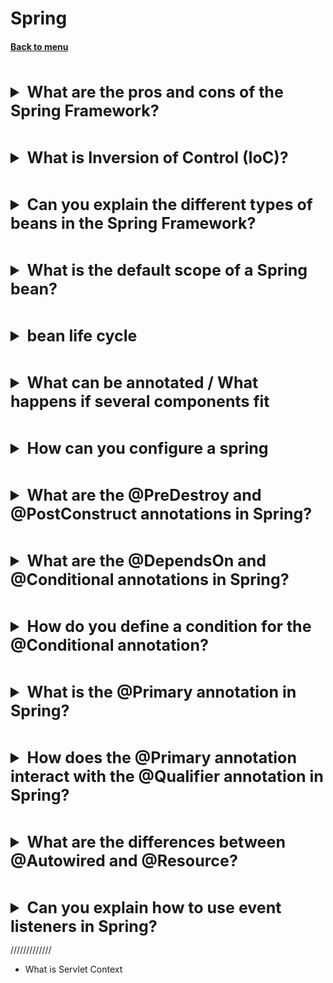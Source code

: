 <h1>Spring</h1> 
<h4> 

[Back to menu](../Menu.md)

</h4>

[//]: # (What are the pros and cons of the Spring Framework?)
<br>
<details>
    <summary style="font-size: 25px;">
        <b>
             What are the pros and cons of the Spring Framework?
        </b>
    </summary>
<br>

**Pros of Spring Framework:**
+ Spring Framework provides a large set of infrastructures 
for efficient building, testing, and deploying applications.
+ Simplifies Java EE complexities by providing default configurations
+ Open Source
+ Inversion of Control (IoC)
+ Integration with Other Frameworks
+ Testability: Spring puts a lot of emphasis on testing.

**Cons of Spring Framework:**
- Complexity
- High barrier to entry
- Numerous Configurations 
- Performance: sometimes cause minor performance degradation
- Multiple Ways to Accomplish a Task: multiple ways to achieve the same functionality

</details>

[//]: # (What is Inversion of Control IoC?)
<br>
<details>
    <summary style="font-size: 25px;">
        <b>
             What is Inversion of Control (IoC)?
        </b>
    </summary>
<br>

Inversion of Control (IoC) is a software design principle 
that reverses the flow of control in a system. 
Instead of having your application code control the flow of a process, 
the control is handed over to a generic, reusable framework or container.

DI - @Autowired when spring injects the dependency itself
DL - getBean() when we can manually pick up this dependency for use

</details>

[//]: # (Can you explain the different types of beans in the Spring Framework?)
<br>
<details>
    <summary style="font-size: 25px;">
        <b>
            Can you explain the different types of beans in the Spring Framework?
        </b>
    </summary>
<br>

* **Singleton**: The scope of a bean when using this will be one instance per IoC container.
* **Prototype**: Here, the scope of a single component can be any number of object instances.
* **Request**: A bean is scoped to an HTTP request.
* **Session Beans:** They are created for an individual HTTP session.
  * **Session**: Here the scope of the bean is the HTTP session.
  * **Global-session**: The scope of the bean here is the global HTTP session.
* **Application Beans:** scoped to the lifecycle of a ServletContext
* **WebSocket Beans**: created for the lifetime of a websocket
* **Custom bean scope**: implement Scope and control init and destroy flow

</details>

[//]: # (What is the default scope of a Spring bean?)
<br>
<details>
    <summary style="font-size: 25px;">
        <b>
             What is the default scope of a Spring bean?
        </b>
    </summary>
<br>

The default scope of a Spring bean is singleton.

</details>

[//]: # (Bean life cycle)
<br>
<details>
    <summary style="font-size: 25px;">
        <b>
             bean life cycle
        </b>
    </summary>
<br>

- object constructor
- dependency injection 
- calling Aware interfaces to define beans metadata (
example BeanNameAware, BeanFactoryAware)
- initialization (@PostCostruct/initMethod/afterPropertiesSet())
- post init (BeanPostProssesor.postProcAfterInit())

- @PreDestroy
- destroy
- DisposableBean.destroy()
  ![](https://itsobes.ru/assets/JavaSobes/303.jpg)

</details>

[//]: # (What can be annotated)
<br>
<details>
    <summary style="font-size: 25px;">
        <b>
             What can be annotated / What happens if several components fit
        </b>
    </summary>
<br>

- field
- method
- constructor

If several components fit, the spring will throw an error. 
The @qulifier annotation will help solve the problem

</details>

[//]: # (How spring can be configured)
<br>
<details>
    <summary style="font-size: 25px;">
        <b>
            How can you configure a spring
        </b>
    </summary>
<br>

XML based configuration:
+ the oldest method that has many examples and some tricky cases
+ concentrated in 1 or more xml files

- xml, high entry threshold you need to know properties
- you will see errors only when you start the application

Annotation based configuration:
instead of using xml inside xml it is described that the context will be annotation-config
further annotations are placed as in the java config, (@Component, @Service, @Repo
ComponentScan, and so on)

+ Simplicity and ease of use

- decentralized, without additional tools you can not see how the files are connected
  and they can be scattered over many places of the monolith, which is inconvenient

Java based configuration:
Annotated the class as @Configuration, then annotate the object creation methods
using the @Bean annotation

+ centralization
+ possibility of additional custom logic

</details>

[//]: # (What are the @PreDestroy and @PostConstruct annotations in Spring?)
<br>
<details>
    <summary style="font-size: 25px;">
        <b>
            What are the @PreDestroy and @PostConstruct annotations in Spring?
        </b>
    </summary>
<br>

**@PostConstruct:** This annotation is used on a method 
that needs to be executed after dependency injection 
is done to perform any initialization.

Use cases:
- Initializing default values
- Starting background tasks
- Loading data

**@PreDestroy:** This annotation is used on methods as a callback notification 
to signal that the instance is in the process 
of being removed by the container.

Use cases:
- Releasing resources
- Stopping background tasks
- Saving data

</details>

[//]: # (What are the @DependsOn and @Conditional annotations in Spring?)
<br>
<details>
    <summary style="font-size: 25px;">
        <b>
            What are the @DependsOn and @Conditional annotations in Spring?
        </b>
    </summary>
<br>

1. @DependsOn: This annotation is used to define a dependency 
between Spring beans. 
It can be used to ensure that a certain bean is initialized before another. 

   ```
   @Bean
   @DependsOn("otherBean")
   public MyBean myBean() {
       // ...
   }
   ```
   
2. @Conditional: This annotation is used to indicate that 
a component or configuration should only be registered 
if the specified conditions match. 
It's often used in conjunction with a Condition implementation. 

   ```
   @Bean
   @Conditional(MyCondition.class)
   public MyBean myBean() {
       // ...
   }
   ```
   
Use cases:
* Environment-specific beans
* Optional components
* Feature flags
* Hardware-specific beans

</details>

[//]: # (How do you define a condition for the @Conditional annotation?)
<br>
<details>
    <summary style="font-size: 25px;">
        <b>
            How do you define a condition for the @Conditional annotation?
        </b>
    </summary>
<br>

In Spring, conditions for the @Conditional annotation 
are defined by implementing the Condition interface. 
This interface has one method, matches(). 
That returns a boolean. 
If matches() returns true, the condition is met and the bean is registered. 
If it returns false, the condition is not met and the bean is not registered.

```
@Bean
@Conditional(MyCondition.class)
public MyBean myBean() {
    // ...
}

public class MyCondition implements Condition {
    @Override
    public boolean matches(ConditionContext context, AnnotatedTypeMetadata metadata) {
        return context.getEnvironment().getProperty("my.property", Boolean.class, false);
    }
}
```

</details>

[//]: # (What is the @Primary annotation in Spring?)
<br>
<details>
    <summary style="font-size: 25px;">
        <b>
            What is the @Primary annotation in Spring?
        </b>
    </summary>
<br>

The @Primary annotation in Spring is used 
when you have more than one bean of the same type, 
and you want to give one of them higher preference. 

So, when an @autowiring conflict occurs, 
the @Primary annotated bean gets the priority.

</details>

[//]: # (How does the @Primary annotation interact with the @Qualifier annotation in Spring?)
<br>
<details>
    <summary style="font-size: 25px;">
        <b>
            How does the @Primary annotation interact with the @Qualifier annotation in Spring?
        </b>
    </summary>
<br>

If you use both @Primary and @Qualifier, @Qualifier takes precedence.

The @Qualifier annotation, on the other hand, 
allows you to specify the name of the bean that should be autowired.

But @Primary only gives priority

</details>

[//]: # (What are the differences between @Autowired and @Resource?)
<br>
<details>
    <summary style="font-size: 25px;">
        <b>
            What are the differences between @Autowired and @Resource?
        </b>
    </summary>
<br>

The @Autowired and @Resource annotations in Spring 
are both used for dependency injection,
but they have some differences in how they work:

1. Source: @Autowired is a Spring-specific annotation, 
while @Resource is part of the JSR-250 specification, 
which means it's not specific to Spring and can be used in any Java program.

2. Injection type: @Autowired performs injection by type. 
This means it looks for a bean of the same type as the field or setter method.
If there are multiple beans of the same type, 
it selects the primary bean or the one specified by @Qualifier.

On the other hand, @Resource performs injection by name. 
This means it looks for a bean with the same name 
as the field or setter method. 
If a name is not specified, it falls back to by-type autowiring.

3. Required behavior: By default, @Autowired is required, 
meaning that if Spring can't find a matching bean to inject, 
it will throw an exception.
You can change this behavior by setting @Autowired(required=false). 

@Resource, on the other hand, is not required by default. 
If a matching bean can't be found,
it won't throw an exception unless you set @Resource(lookup="beanName"), 
in which case it becomes required.

</details>

[//]: # (Can you explain how to use event listeners in Spring?)
<br>
<details>
    <summary style="font-size: 25px;">
        <b>
            Can you explain how to use event listeners in Spring?
        </b>
    </summary>
<br>

Events in the Spring framework allow communication between components
in a loosely coupled fashion.
Handling these events can be either synchronous or asynchronous.

pluses:
+ Loose Coupling: publisher and listeners don't depend directly on each other.
+ Ease of Use
+ Synchronous and Asynchronous Support
+ Extensibility: Spring events can be extended 
to create complex event handling logic if necessary.

minuses: 
- Hidden Behavior
- Synchronous Performance: slow down the publisher if you have long-running or blocking tasks in your listeners
- Debugging and Testing: more difficult with event-driven programming

Below is the explanation of how to create and handle a custom event:

1. Define an Event: Create an event class extending `ApplicationEvent`.

```java
public class CustomEvent extends ApplicationEvent {
    public CustomEvent(Object source) {
        super(source);
    }
}
```

2. Publish an Event: Use `ApplicationEventPublisher` to publish events. 
This can be a part of any Service.

```java
@Service
public class CustomEventPublisher {

    private final ApplicationEventPublisher eventPublisher;

    @Autowired
    public CustomEventPublisher(ApplicationEventPublisher eventPublisher) {
        this.eventPublisher = eventPublisher;
    }

    public void publishCustomEvent() {
        CustomEvent customEvent = new CustomEvent(this);
        eventPublisher.publishEvent(customEvent);
    }
}
```

3. Create an Event Listener: 
Annotate a method with `@EventListener` to handle the custom event.

```java
@Component
public class CustomEventListener {

    @EventListener
    public void handleCustomEvent(CustomEvent event) {
        // Handle event
    }
}
```

</details>


/////////////

- What is Servlet Context